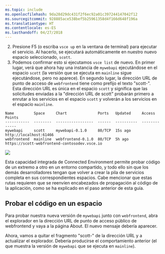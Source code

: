 ```yaml
---
ms.topic: include
ms.openlocfilehash: 9da28d29dc431f2f6ec92a01c397244147042f12
ms.sourcegitcommit: 928885ace538bef5b25961358d4f166d648f196a
ms.translationtype: HT
ms.contentlocale: es-ES
ms.lasthandoff: 04/27/2018
---
```

2. Presione F5 (o escriba `vsce up` en la ventana de terminal) para ejecutar el servicio. Al hacerlo, se ejecutará automáticamente en nuestro nuevo espacio seleccionado, `scott`. 
1. Podemos confirmar esto si ejecutamos `vsce list` de nuevo. En primer lugar, verá que ahora hay una instancia de `mywebapi` ejecutándose en el espacio `scott` (la versión que se ejecuta en `mainline` sigue ejecutándose, pero no aparece). En segundo lugar, la dirección URL de punto de acceso de `webfrontend` tiene como prefijo el texto "scott-". Esta dirección URL es única en el espacio `scott` y significa que las solicitudes enviadas a la "dirección URL de scott" probarán primero a enrutar a los servicios en el espacio `scott` y volverán a los servicios en el espacio `mainline`.

```
Name         Space     Chart              Ports   Updated     Access Points
-----------  --------  -----------------  ------  ----------  -------------
mywebapi     scott     mywebapi-0.1.0     80/TCP  15s ago     http://localhost:61466
webfrontend  mainline  webfrontend-0.1.0  80/TCP  5h ago      https://scott-webfrontend-contosodev.vsce.io
```

![](../media/space-routing.png)

Esta capacidad integrada de Connected Environment permite probar código de un extremo a otro en un entorno compartido, y todo ello sin que los demás desarrolladores tengan que volver a crear la pila de servicios completa en sus correspondientes espacios. Cabe mencionar que estas rutas requieren que se reenvíen encabezados de propagación al código de la aplicación, como se ha explicado en el paso anterior de esta guía.

## <a name="test-code-in-a-space"></a>Probar el código en un espacio
Para probar nuestra nueva versión de `mywebapi` junto con `webfrontend`, abra el explorador en la dirección URL de punto de acceso público de webfrontend y vaya a la página About. El nuevo mensaje debería aparecer.

Ahora, vamos a quitar el fragmento "scott-" de la dirección URL y a actualizar el explorador. Debería producirse el comportamiento anterior (el que muestra la versión de `mywebapi` que se ejecuta en `mainline`).
